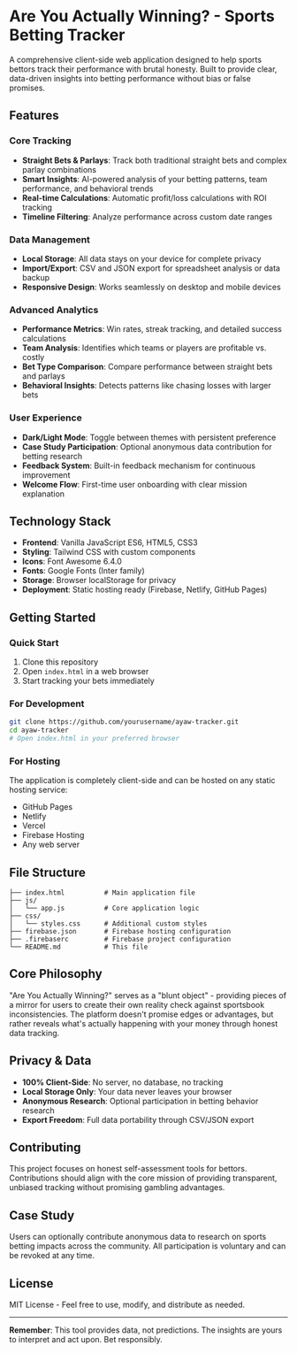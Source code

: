 # Are You Actually Winning? - Sports Betting Tracker

A comprehensive client-side web application designed to help sports bettors track their performance with brutal honesty. Built to provide clear, data-driven insights into betting performance without bias or false promises.

## Features

### Core Tracking
- **Straight Bets & Parlays**: Track both traditional straight bets and complex parlay combinations
- **Smart Insights**: AI-powered analysis of your betting patterns, team performance, and behavioral trends
- **Real-time Calculations**: Automatic profit/loss calculations with ROI tracking
- **Timeline Filtering**: Analyze performance across custom date ranges

### Data Management
- **Local Storage**: All data stays on your device for complete privacy
- **Import/Export**: CSV and JSON export for spreadsheet analysis or data backup
- **Responsive Design**: Works seamlessly on desktop and mobile devices

### Advanced Analytics
- **Performance Metrics**: Win rates, streak tracking, and detailed success calculations
- **Team Analysis**: Identifies which teams or players are profitable vs. costly
- **Bet Type Comparison**: Compare performance between straight bets and parlays
- **Behavioral Insights**: Detects patterns like chasing losses with larger bets

### User Experience
- **Dark/Light Mode**: Toggle between themes with persistent preference
- **Case Study Participation**: Optional anonymous data contribution for betting research
- **Feedback System**: Built-in feedback mechanism for continuous improvement
- **Welcome Flow**: First-time user onboarding with clear mission explanation

## Technology Stack

- **Frontend**: Vanilla JavaScript ES6, HTML5, CSS3
- **Styling**: Tailwind CSS with custom components
- **Icons**: Font Awesome 6.4.0
- **Fonts**: Google Fonts (Inter family)
- **Storage**: Browser localStorage for privacy
- **Deployment**: Static hosting ready (Firebase, Netlify, GitHub Pages)

## Getting Started

### Quick Start
1. Clone this repository
2. Open `index.html` in a web browser
3. Start tracking your bets immediately

### For Development
```bash
git clone https://github.com/yourusername/ayaw-tracker.git
cd ayaw-tracker
# Open index.html in your preferred browser
```

### For Hosting
The application is completely client-side and can be hosted on any static hosting service:
- GitHub Pages
- Netlify
- Vercel
- Firebase Hosting
- Any web server

## File Structure

```
├── index.html          # Main application file
├── js/
│   └── app.js          # Core application logic
├── css/
│   └── styles.css      # Additional custom styles
├── firebase.json       # Firebase hosting configuration
├── .firebaserc         # Firebase project configuration
└── README.md           # This file
```

## Core Philosophy

"Are You Actually Winning?" serves as a "blunt object" - providing pieces of a mirror for users to create their own reality check against sportsbook inconsistencies. The platform doesn't promise edges or advantages, but rather reveals what's actually happening with your money through honest data tracking.

## Privacy & Data

- **100% Client-Side**: No server, no database, no tracking
- **Local Storage Only**: Your data never leaves your browser
- **Anonymous Research**: Optional participation in betting behavior research
- **Export Freedom**: Full data portability through CSV/JSON export

## Contributing

This project focuses on honest self-assessment tools for bettors. Contributions should align with the core mission of providing transparent, unbiased tracking without promising gambling advantages.

## Case Study

Users can optionally contribute anonymous data to research on sports betting impacts across the community. All participation is voluntary and can be revoked at any time.

## License

MIT License - Feel free to use, modify, and distribute as needed.

---

**Remember**: This tool provides data, not predictions. The insights are yours to interpret and act upon. Bet responsibly.